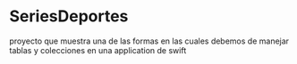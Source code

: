 # SeriesDeportes
proyecto que muestra una de las formas en las cuales debemos de manejar tablas y colecciones en una application de swift
